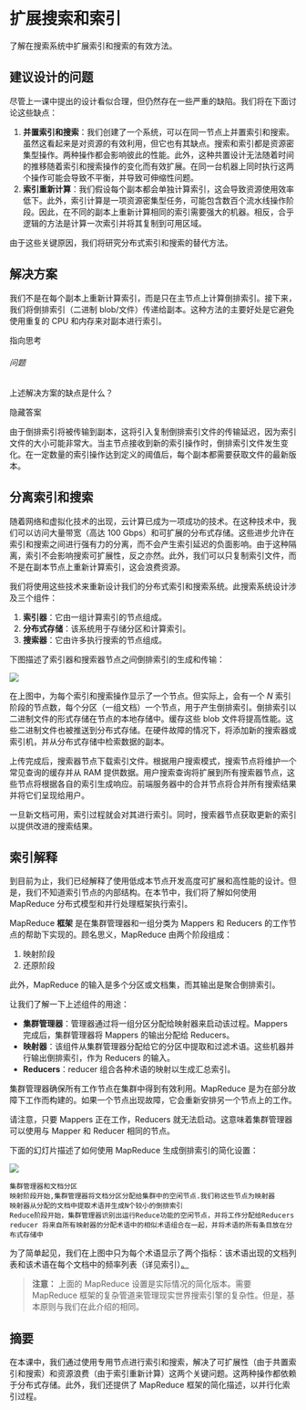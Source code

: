 # 扩展搜索和索引

了解在搜索系统中扩展索引和搜索的有效方法。

## 建议设计的问题

尽管上一课中提出的设计看似合理，但仍然存在一些严重的缺陷。我们将在下面讨论这些缺点：

1. **并置索引和搜索**：我们创建了一个系统，可以在同一节点上并置索引和搜索。虽然这看起来是对资源的有效利用，但它也有其缺点。搜索和索引都是资源密集型操作。两种操作都会影响彼此的性能。此外，这种共置设计无法随着时间的推移随着索引和搜索操作的变化而有效扩展。在同一台机器上同时执行这两个操作可能会导致不平衡，并导致可伸缩性问题。
2. **索引重新计算**：我们假设每个副本都会单独计算索引，这会导致资源使用效率低下。此外，索引计算是一项资源密集型任务，可能包含数百个流水线操作阶段。因此，在不同的副本上重新计算相同的索引需要强大的机器。相反，合乎逻辑的方法是计算一次索引并将其复制到可用区域。

由于这些关键原因，我们将研究分布式索引和搜索的替代方法。

## 解决方案

我们不是在每个副本上重新计算索引，而是只在主节点上计算倒排索引。接下来，我们将倒排索引（二进制 blob/文件）传递给副本。这种方法的主要好处是它避免使用重复的 CPU 和内存来对副本进行索引。

指向思考

###### 问题

上述解决方案的缺点是什么？

隐藏答案

由于倒排索引将被传输到副本，这将引入复制倒排索引文件的传输延迟，因为索引文件的大小可能非常大。当主节点接收到新的索引操作时，倒排索引文件发生变化。在一定数量的索引操作达到定义的阈值后，每个副本都需要获取文件的最新版本。

## 分离索引和搜索

随着网络和虚拟化技术的出现，云计算已成为一项成功的技术。在这种技术中，我们可以访问大量带宽（高达 100 Gbps）和可扩展的分布式存储。这些进步允许在索引和搜索之间进行强有力的分离，而不会产生索引延迟的负面影响。由于这种隔离，索引不会影响搜索可扩展性，反之亦然。此外，我们可以只复制索引文件，而不是在副本节点上重新计算索引，这会浪费资源。

我们将使用这些技术来重新设计我们的分布式索引和搜索系统。此搜索系统设计涉及三个组件：

1. **索引器**：它由一组计算索引的节点组成。
2. **分布式存储**：该系统用于存储分区和计算索引。
3. **搜索器**：它由许多执行搜索的节点组成。

下图描述了索引器和搜索器节点之间倒排索引的生成和传输：

![](https://gitee.com/gaoxiang15125/pictureBed/raw/master/img/20230217110940.png)

在上图中，为每个索引和搜索操作显示了一个节点。但实际上，会有一个 *N* 索引阶段的节点数，每个分区（一组文档）一个节点，用于产生倒排索引。倒排索引以二进制文件的形式存储在节点的本地存储中。缓存这些 blob 文件将提高性能。这些二进制文件也被推送到分布式存储。在硬件故障的情况下，将添加新的搜索器或索引机，并从分布式存储中检索数据的副本。

上传完成后，搜索器节点下载索引文件。根据用户搜索模式，搜索节点将维护一个常见查询的缓存并从 RAM 提供数据。用户搜索查询将扩展到所有搜索器节点，这些节点将根据各自的索引生成响应。前端服务器中的合并节点将合并所有搜索结果并将它们呈现给用户。

一旦新文档可用，索引过程就会对其进行索引。同时，搜索器节点获取更新的索引以提供改进的搜索结果。

## 索引解释

到目前为止，我们已经解释了使用低成本节点开发高度可扩展和高性能的设计。但是，我们不知道索引节点的内部结构。在本节中，我们将了解如何使用 MapReduce 分布式模型和并行处理框架执行索引。

MapReduce **框架** 是在集群管理器和一组分类为 Mappers 和 Reducers 的工作节点的帮助下实现的。顾名思义，MapReduce 由两个阶段组成：

1. 映射阶段
2. 还原阶段

此外，MapReduce 的输入是多个分区或文档集，而其输出是聚合倒排索引。

让我们了解一下上述组件的用途：

- **集群管理器**：管理器通过将一组分区分配给映射器来启动该过程。Mappers 完成后，集群管理器将 Mappers 的输出分配给 Reducers。
- **映射器**：该组件从集群管理器分配给它的分区中提取和过滤术语。这些机器并行输出倒排索引，作为 Reducers 的输入。
- **Reducers**：reducer 组合各种术语的映射以生成汇总索引。

集群管理器确保所有工作节点在集群中得到有效利用。MapReduce 是为在部分故障下工作而构建的。如果一个节点出现故障，它会重新安排另一个节点上的工作。

请注意，只要 Mappers 正在工作，Reducers 就无法启动。这意味着集群管理器可以使用与 Mapper 和 Reducer 相同的节点。

下面的幻灯片描述了如何使用 MapReduce 生成倒排索引的简化设置：

![](https://gitee.com/gaoxiang15125/pictureBed/raw/master/img/20230217111031.png)

```
集群管理器和文档分区
映射阶段开始,集群管理器将文档分区分配给集群中的空闲节点.我们称这些节点为映射器
映射器从分配的文档中提取术语并生成N个较小的倒排索引
Reduce阶段开始，集群管理器识别出运行Reduce功能的空闲节点，并将工作分配给Reducers
reducer 将来自所有映射器的分配术语中的相似术语组合在一起，并将术语的所有条目放在分布式存储中
```



为了简单起见，我们在上图中只为每个术语显示了两个指标：该术语出现的文档列表和该术语在每个文档中的频率列表（详见索引）[。](https://www.educative.io/collection/page/10370001/4941429335392256/6595902341120000)

> **注意：** 上面的 MapReduce 设置是实际情况的简化版本。需要 MapReduce 框架的复杂管道来管理现实世界搜索引擎的复杂性。但是，基本原则与我们在此介绍的相同。

## 摘要

在本课中，我们通过使用专用节点进行索引和搜索，解决了可扩展性（由于共置索引和搜索）和资源浪费（由于索引重新计算）这两个关键问题。这两种操作都依赖于分布式存储。此外，我们还提供了 MapReduce 框架的简化描述，以并行化索引过程。
